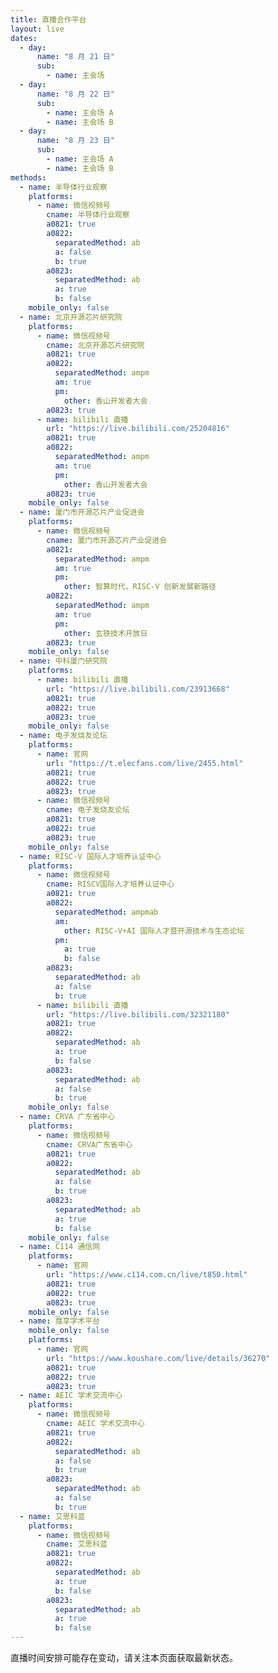```yaml
---
title: 直播合作平台
layout: live
dates:
  - day:
      name: "8 月 21 日"
      sub:
        - name: 主会场
  - day:
      name: "8 月 22 日"
      sub:
        - name: 主会场 A
        - name: 主会场 B
  - day:
      name: "8 月 23 日"
      sub:
        - name: 主会场 A
        - name: 主会场 B
methods:
  - name: 半导体行业观察
    platforms:
      - name: 微信视频号
        cname: 半导体行业观察
        a0821: true
        a0822:
          separatedMethod: ab
          a: false
          b: true
        a0823:
          separatedMethod: ab
          a: true
          b: false
    mobile_only: false
  - name: 北京开源芯片研究院
    platforms:
      - name: 微信视频号
        cname: 北京开源芯片研究院
        a0821: true
        a0822:
          separatedMethod: ampm
          am: true
          pm:
            other: 香山开发者大会
        a0823: true
      - name: bilibili 直播
        url: "https://live.bilibili.com/25204816"
        a0821: true
        a0822:
          separatedMethod: ampm
          am: true
          pm:
            other: 香山开发者大会
        a0823: true
    mobile_only: false
  - name: 厦门市开源芯片产业促进会
    platforms:
      - name: 微信视频号
        cname: 厦门市开源芯片产业促进会
        a0821:
          separatedMethod: ampm
          am: true
          pm:
            other: 智算时代，RISC-V 创新发展新路径
        a0822:
          separatedMethod: ampm
          am: true
          pm:
            other: 玄铁技术开放日
        a0823: true
    mobile_only: false
  - name: 中科厦门研究院
    platforms:
      - name: bilibili 直播
        url: "https://live.bilibili.com/23913668"
        a0821: true
        a0822: true
        a0823: true
    mobile_only: false
  - name: 电子发烧友论坛
    platforms:
      - name: 官网
        url: "https://t.elecfans.com/live/2455.html"
        a0821: true
        a0822: true
        a0823: true
      - name: 微信视频号
        cname: 电子发烧友论坛
        a0821: true
        a0822: true
        a0823: true
    mobile_only: false
  - name: RISC-V 国际人才培养认证中心
    platforms:
      - name: 微信视频号
        cname: RISCV国际人才培养认证中心
        a0821: true
        a0822:
          separatedMethod: ampmab
          am:
            other: RISC-V+AI 国际人才暨开源技术与生态论坛
          pm:
            a: true
            b: false
        a0823:
          separatedMethod: ab
          a: false
          b: true
      - name: bilibili 直播
        url: "https://live.bilibili.com/32321180"
        a0821: true
        a0822:
          separatedMethod: ab
          a: true
          b: false
        a0823:
          separatedMethod: ab
          a: false
          b: true
    mobile_only: false
  - name: CRVA 广东省中心
    platforms:
      - name: 微信视频号
        cname: CRVA广东省中心
        a0821: true
        a0822:
          separatedMethod: ab
          a: false
          b: true
        a0823:
          separatedMethod: ab
          a: true
          b: false
    mobile_only: false
  - name: C114 通信网
    platforms:
      - name: 官网
        url: "https://www.c114.com.cn/live/t850.html"
        a0821: true
        a0822: true
        a0823: true
    mobile_only: false
  - name: 蔻享学术平台
    mobile_only: false
    platforms:
      - name: 官网
        url: "https://www.koushare.com/live/details/36270"
        a0821: true
        a0822: true
        a0823: true
  - name: AEIC 学术交流中心
    platforms:
      - name: 微信视频号
        cname: AEIC 学术交流中心
        a0821: true
        a0822:
          separatedMethod: ab
          a: false
          b: true
        a0823:
          separatedMethod: ab
          a: false
          b: true
  - name: 艾思科蓝
    platforms:
      - name: 微信视频号
        cname: 艾思科蓝
        a0821: true
        a0822:
          separatedMethod: ab
          a: true
          b: false
        a0823:
          separatedMethod: ab
          a: true
          b: false
---
```


直播时间安排可能存在变动，请关注本页面获取最新状态。
